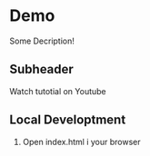 # Demo

Some Decription!

## Subheader

Watch tutotial on Youtube

## Local Developtment

1. Open index.html i your browser
